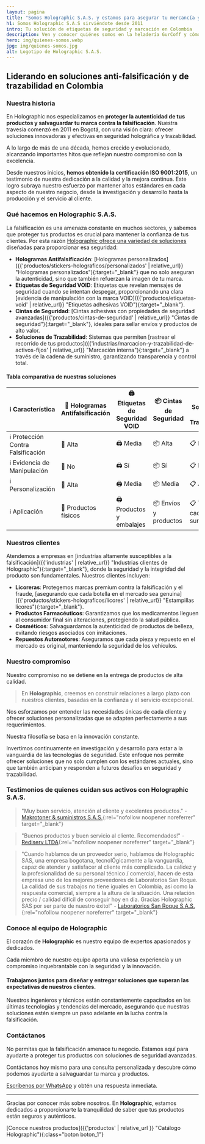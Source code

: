 ```yaml
---
layout: pagina
title: "Somos Holographic S.A.S. y estamos para asegurar tu mercancía y activos"
h1: Somos Holographic S.A.S sirviéndote desde 2011
intro: Tu solución de etiquetas de seguridad y marcación en Colombia
description: Ven y conocer quiénes somos en la heladería GurCoff y cómo hemos logrado ser los mejores de la zona donde abrimos nuestras sucursales
hero: img/quienes-somos.webp
jpg: img/quienes-somos.jpg
alt: Logotipo de Holographic S.A.S.
---
```

## Liderando en soluciones anti-falsificación y de trazabilidad en Colombia

### Nuestra historia

En Holographic nos especializamos en **proteger la autenticidad de tus productos y salvaguardar tu marca contra la falsificación**. Nuestra travesía comenzó en 2011 en Bogotá, con una visión clara: ofrecer soluciones innovadoras y efectivas en seguridad holográfica y trazabilidad.

A lo largo de más de una década, hemos crecido y evolucionado, alcanzando importantes hitos que reflejan nuestro compromiso con la excelencia.

Desde nuestros inicios, **hemos obtenido la certificación ISO 9001:2015**, un testimonio de nuestra dedicación a la calidad y la mejora continua. Este logro subraya nuestro esfuerzo por mantener altos estándares en cada aspecto de nuestro negocio, desde la investigación y desarrollo hasta la producción y el servicio al cliente.

### Qué hacemos en Holographic S.A.S.

La falsificación es una amenaza constante en muchos sectores, y sabemos que proteger tus productos es crucial para mantener la confianza de tus clientes. Por esta razón [Holographic ofrece una variedad de soluciones](/) diseñadas para proporcionar esa seguridad:

- **Hologramas Antifalsificación**: [Hologramas personalizados]({{'productos/stickers-holograficos/personalizados' | relative_url}} "Hologramas personalizados"){:target="_blank"} que no solo aseguran la autenticidad, sino que también refuerzan la imagen de tu marca.
- **Etiquetas de Seguridad VOID**: Etiquetas que revelan mensajes de seguridad cuando se intentan despegar, proporcionando una clara [evidencia de manipulación con la marca VOID]({{'productos/etiquetas-void' | relative_url}} "Etiquetas adhesivas VOID"){:target="_blank"}.
- **Cintas de Seguridad**: [Cintas adhesivas con propiedades de seguridad avanzadas]({{'productos/cintas-de-seguridad' | relative_url}} "Cintas de seguridad"){:target="_blank"}, ideales para sellar envíos y productos de alto valor.
- **Soluciones de Trazabilidad**: Sistemas que permiten [rastrear el recorrido de tus productos]({{'industrias/marcacion-y-trazabilidad-de-activos-fijos' | relative_url}} "Marcación interna"){:target="_blank"} a través de la cadena de suministro, garantizando transparencia y control total.

#### Tabla comparativa de nuestras soluciones

| ℹ️ Característica                  | 🚫 Hologramas Antifalsificación | 🖨️ Etiquetas de Seguridad VOID | 📦 Cintas de Seguridad | 📋 Soluciones de Trazabilidad |
|-------------------------------|------------------------------|-----------------------------|---------------------|----------------------------|
| ℹ️ Protección Contra Falsificación | 🚫 Alta                          | 🖨️ Media                        | 📦 Alta                | 📋 Media                      |
| ℹ️ Evidencia de Manipulación       | 🚫 No                            | 🖨️ Sí                           | 📦 Sí                  | 📋 No                         |
| ℹ️ Personalización                 | 🚫 Alta                          | 🖨️ Media                        | 📦 Media               | 📋 Alta                       |
| ℹ️ Aplicación                      | 🚫 Productos físicos             | 🖨️ Productos y embalajes        | 📦 Envíos y productos  | 📋 Toda la cadena de suministro |

### Nuestros clientes

Atendemos a empresas en [industrias altamente susceptibles a la falsificación]({{'industrias' | relative_url}} "Industrias clientes de Holographic"){:target="_blank"}, donde la seguridad y la integridad del producto son fundamentales. Nuestros clientes incluyen:

- **Licoreras**: Protegemos marcas premium contra la falsificación y el fraude, [asegurando que cada botella en el mercado sea genuina]({{'productos/stickers-holograficos/licores' | relative_url}} "Estampillas licores"){:target="_blank"}.
- **Productos Farmacéuticos**: Garantizamos que los medicamentos lleguen al consumidor final sin alteraciones, protegiendo la salud pública.
- **Cosméticos**: Salvaguardamos la autenticidad de productos de belleza, evitando riesgos asociados con imitaciones.
- **Repuestos Automotores**: Aseguramos que cada pieza y repuesto en el mercado es original, manteniendo la seguridad de los vehículos.

### Nuestro compromiso

Nuestro compromiso no se detiene en la entrega de productos de alta calidad.

>En **Holographic**, creemos en construir relaciones a largo plazo con nuestros clientes, basadas en la confianza y el servicio excepcional.

Nos esforzamos por entender las necesidades únicas de cada cliente y ofrecer soluciones personalizadas que se adapten perfectamente a sus requerimientos.

Nuestra filosofía se basa en la innovación constante.

Invertimos continuamente en investigación y desarrollo para estar a la vanguardia de las tecnologías de seguridad. Este enfoque nos permite ofrecer soluciones que no solo cumplen con los estándares actuales, sino que también anticipan y responden a futuros desafíos en seguridad y trazabilidad.

### Testimonios de quienes cuidan sus activos con Holographic S.A.S.

> "Muy buen servicio, atención al cliente y excelentes productos." - [Makrotoner & suministros S.A.S.]({{site.maps}}){:rel="nofollow noopener noreferrer" target="_blank"}

> "Buenos productos y buen servicio al cliente. Recomendados!" - [Rediserv LTDA]({{site.maps}}){:rel="nofollow noopener noreferrer" target="_blank"}

> "Cuando hablamos de un proveedor serio, hablamos de Holographic SAS, una empresa bogotana, tecnolÓgicamente a la vanguardia, capaz de atender y satisfacer al cliente más complicado. La calidez y la profesionalidad de su personal técnico / comercial, hacen de esta empresa uno de los mejores proveedores de Laboratorios San Roque. La calidad de sus trabajos no tiene iguales en Colombia, asi como la respuesta comercial, siempre a la altura de la situación. Una relación precio / calidad difícil de conseguir hoy en dia. Gracias Holographic SAS por ser parte de nuestro éxito!" - [Laboratorios San Roque S.A.S.]({{site.maps}}){:rel="nofollow noopener noreferrer" target="_blank"}

### Conoce al equipo de Holographic

El corazón de **Holographic** es nuestro equipo de expertos apasionados y dedicados.

Cada miembro de nuestro equipo aporta una valiosa experiencia y un compromiso inquebrantable con la seguridad y la innovación.

#### Trabajamos juntos para diseñar y entregar soluciones que superan las expectativas de nuestros clientes.

Nuestros ingenieros y técnicos están constantemente capacitados en las últimas tecnologías y tendencias del mercado, asegurando que nuestras soluciones estén siempre un paso adelante en la lucha contra la falsificación.

### Contáctanos

No permitas que la falsificación amenace tu negocio. Estamos aquí para ayudarte a proteger tus productos con soluciones de seguridad avanzadas.

Contáctanos hoy mismo para una consulta personalizada y descubre cómo podemos ayudarte a salvaguardar tu marca y productos.

[Escríbenos por WhatsApp]({{site.whatsapp}}) y obtén una respuesta inmediata.

---

Gracias por conocer más sobre nosotros. En **Holographic**, estamos dedicados a proporcionarte la tranquilidad de saber que tus productos están seguros y auténticos.

[Conoce nuestros productos]({{'productos' | relative_url }} "Catálogo Holographic"){:class="boton boton_1"}
